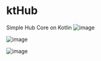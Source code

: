# ktHub
Simple Hub Core on Kotlin
![image](https://user-images.githubusercontent.com/79049747/236508862-853b19c6-1bee-40b0-8928-0a5f7052dc58.png)
 
![image](https://user-images.githubusercontent.com/79049747/236508881-263886ab-f2fa-45c9-8229-c5541b53996c.png)
 
![image](https://user-images.githubusercontent.com/79049747/236508989-64a28d91-942a-4a4b-b36f-d51a762c8d93.png)
